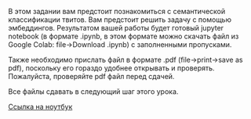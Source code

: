 В этом задании вам предстоит познакомиться c семантической классификации твитов. Вам предстоит решить задачу с помощью эмбеддингов. Результатом вашей работы будет готовый jupyter notebook (в формате .ipynb, в этом формате можно скачать файл из Google Colab: file->Download .ipynb) с заполненными пропусками.

Также необходимо прислать файл в формате .pdf (file->print->save as pdf), поскольку его гораздо удобнее открывать и проверять. Пожалуйста, проверяйте pdf файл перед сдачей.

Все файлы сдавать в следующий шаг этого урока.

[Ссылка на ноутбук](https://colab.research.google.com/drive/1xhTjtV71TLnQCic42j_1RVGt65FOU7Qy#scrollTo=eYtJxkhKpYK2)
